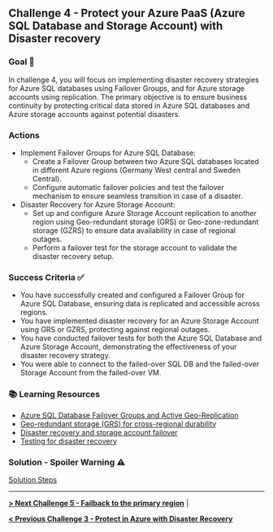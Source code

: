 ## Challenge 4 - Protect your Azure PaaS (Azure SQL Database and Storage Account) with Disaster recovery

### Goal 🎯

In challenge 4, you will focus on implementing disaster recovery strategies for Azure SQL databases using Failover Groups, and for Azure storage accounts using replication. The primary objective is to ensure business continuity by protecting critical data stored in Azure SQL databases and Azure storage accounts against potential disasters.

### Actions
* Implement Failover Groups for Azure SQL Database:
  * Create a Failover Group between two Azure SQL databases located in different Azure regions (Germany West central and Sweden Central).
  * Configure automatic failover policies and test the failover mechanism to ensure seamless transition in case of a disaster.
* Disaster Recovery for Azure Storage Account:
  * Set up and configure Azure Storage Account replication to another region using Geo-redundant storage (GRS) or Geo-zone-redundant storage (GZRS) to ensure data availability in case of regional outages.
  * Perform a failover test for the storage account to validate the disaster recovery setup.

### Success Criteria ✅
* You have successfully created and configured a Failover Group for Azure SQL Database, ensuring data is replicated and accessible across regions.
* You have implemented disaster recovery for an Azure Storage Account using GRS or GZRS, protecting against regional outages.
* You have conducted failover tests for both the Azure SQL Database and Azure Storage Account, demonstrating the effectiveness of your disaster recovery strategy.
* You were able to connect to the failed-over SQL DB and the failed-over Storage Account from the failed-over VM.

### 📚 Learning Resources
* [Azure SQL Database Failover Groups and Active Geo-Replication](https://learn.microsoft.com/en-us/azure/azure-sql/database/auto-failover-group-overview)
* [Geo-redundant storage (GRS) for cross-regional durability](https://learn.microsoft.com/en-us/azure/storage/common/storage-redundancy-grs)
* [Disaster recovery and storage account failover](https://learn.microsoft.com/en-us/azure/storage/common/storage-disaster-recovery-guidance)
* [Testing for disaster recovery](https://learn.microsoft.com/en-us/azure/site-recovery/site-recovery-test-failover-to-azure)
    
### Solution - Spoiler Warning ⚠️

[Solution Steps](../walkthrough/challenge-4/solution.md)

---

**[> Next Challenge 5 - Failback to the primary region](./05_challenge.md)** |

**[< Previous Challenge 3 - Protect in Azure with Disaster Recovery](./03_challange.md)** 